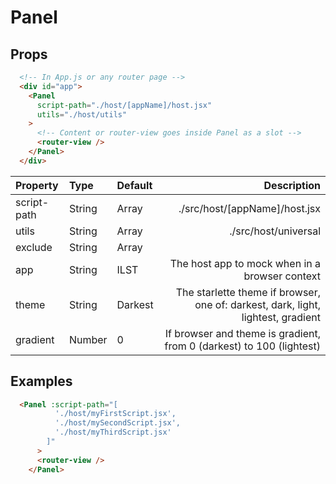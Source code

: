 # Panel

## Props 

```html
  <!-- In App.js or any router page -->
  <div id="app">
    <Panel
      script-path="./host/[appName]/host.jsx"
      utils="./host/utils"
    >
      <!-- Content or router-view goes inside Panel as a slot -->
      <router-view />
    </Panel>
  </div>
```

| Property | Type | Default | Description |
|:---|:---|:---| ---:|
| script-path | String | Array | ./src/host/[appName]/host.jsx | .JSX, .JS, or .JSFL files/folders to load via $.evalFile |
| utils | String | Array | ./src/host/universal | Path to folder to preload utility scripts prior to script-path |
| exclude | String | Array |  | Any string name or valid regex pattern to exclude from script-path or utils |
| app | String | ILST | The host app to mock when in a browser context |
| theme | String | Darkest | The starlette theme if browser, one of: darkest, dark, light, lightest, gradient |
| gradient | Number | 0 | If browser and theme is gradient, from 0 (darkest) to 100 (lightest) |

## Examples 

```html
  <Panel :script-path="[
          './host/myFirstScript.jsx', 
          './host/mySecondScript.jsx', 
          './host/myThirdScript.jsx'
        ]"
      >
      <router-view />
    </Panel>
```


